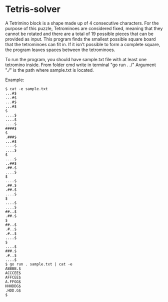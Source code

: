 # Tetris-solver

A Tetrimino block is a shape made up of 4 consecutive characters. For the purpose of this puzzle, Tetrominoes are considered fixed, meaning that they cannot be rotated and there are a total of 19 possible pieces that can be provided as input. This program finds the smallest possible square board that the tetrominoes can fit in. If it isn't possible to form a complete square, the program leaves spaces between the tetrominoes.

To run the program, you should have sample.txt file with at least one tetromino inside. From folder cmd write in terminal "go run . ./" Argument "./" is the path where sample.txt is located.

Example:
```
$ cat -e sample.txt
...#$
...#$
...#$
...#$
$
....$
....$
....$
####$
$
.###$
...#$
....$
....$
$
....$
..##$
.##.$
....$
$
....$
.##.$
.##.$
....$
$
....$
....$
##..$
.##.$
$
##..$
.#..$
.#..$
....$
$
....$
###.$
.#..$
....$
$ go run . sample.txt | cat -e
ABBBB.$
ACCCEE$
AFFCEE$
A.FFGG$
HHHDDG$
.HDD.G$
$
```
